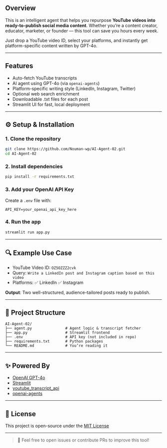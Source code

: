 ##  Overview

This is an intelligent agent that helps you repurpose **YouTube videos into ready-to-publish social media content**. Whether you’re a content creator, educator, marketer, or founder — this tool can save you hours every week.

Just drop a YouTube video ID, select your platforms, and instantly get platform-specific content written by GPT-4o.

---

##  Features

-  Auto-fetch YouTube transcripts
-  AI agent using GPT-4o (via `openai-agents`)
-  Platform-specific writing style (LinkedIn, Instagram, Twitter)
-  Optional web search enrichment
-  Downloadable .txt files for each post
-  Streamlit UI for fast, local deployment

---

## ⚙ Setup & Installation

### 1. Clone the repository

```bash
git clone https://github.com/Nouman-wp/AI-Agent-02.git
cd AI-Agent-02
````

### 2. Install dependencies

```bash
pip install -r requirements.txt
```

### 3. Add your OpenAI API Key

Create a `.env` file with:

```env
API_KEY=your_openai_api_key_here
```

### 4. Run the app

```bash
streamlit run app.py
```

---

## 🔍 Example Use Case

* YouTube Video ID: `OZ5OZZZ2cvk`
* Query: `Write a LinkedIn post and Instagram caption based on this video`
* Platforms: ✅ LinkedIn ✅ Instagram

**Output**: Two well-structured, audience-tailored posts ready to publish.

---

## 📂 Project Structure

```
AI-Agent-02/
├── agent.py               # Agent logic & transcript fetcher
├── app.py                 # Streamlit frontend
├── .env                   # API key (not included in repo)
├── requirements.txt       # Python packages
└── README.md              # You’re reading it
```

---

## ✨ Powered By

* [OpenAI GPT-4o](https://openai.com)
* [Streamlit](https://streamlit.io)
* [youtube\_transcript\_api](https://pypi.org/project/youtube-transcript-api/)
* [openai-agents](https://github.com/openai/openai-python)

---

## 📄 License

This project is open-source under the [MIT License](LICENSE)

---

> 💬 Feel free to open issues or contribute PRs to improve this tool!
